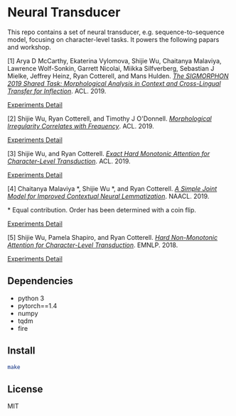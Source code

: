 # Neural Transducer

This repo contains a set of neural transducer, e.g. sequence-to-sequence model, focusing on character-level tasks. It powers the following papars and workshop.

[1] Arya D McCarthy, Ekaterina Vylomova, Shijie Wu, Chaitanya Malaviya, Lawrence Wolf-Sonkin, Garrett Nicolai, Miikka Silfverberg, Sebastian J Mielke, Jeffrey Heinz, Ryan Cotterell, and Mans Hulden. [*The SIGMORPHON 2019 Shared Task: Morphological Analysis in Context and Cross-Lingual Transfer for Inflection*](https://www.aclweb.org/anthology/W19-4226/). ACL. 2019.

[Experiments Detail](example/sigmorphon2019-shared-tasks)

[2] Shijie Wu, Ryan Cotterell, and Timothy J O'Donnell. [*Morphological Irregularity Correlates with Frequency*](https://arxiv.org/abs/1906.11483). ACL. 2019.

[Experiments Detail](example/irregularity-acl19)

[3] Shijie Wu, and Ryan Cotterell. [*Exact Hard Monotonic Attention for Character-Level Transduction*](https://arxiv.org/abs/1905.06319). ACL. 2019.

[Experiments Detail](example/hard-monotonic-attention-acl19)

[4] Chaitanya Malaviya *, Shijie Wu *, and Ryan Cotterell. [*A Simple Joint Model for Improved Contextual Neural Lemmatization*](https://arxiv.org/abs/1904.02306). NAACL. 2019.

\* Equal contribution. Order has been determined with a coin flip.

[Experiments Detail](example/lemmatization-naacl19)

[5] Shijie Wu, Pamela Shapiro, and Ryan Cotterell. [*Hard Non-Monotonic Attention for Character-Level Transduction*](https://arxiv.org/abs/1808.10024). EMNLP. 2018.


[Experiments Detail](example/hard-attention-emnlp18)


## Dependencies

- python 3
- pytorch==1.4
- numpy
- tqdm
- fire


## Install

```bash
make
```


## License

MIT
